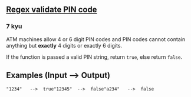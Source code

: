 <h2><a href=https://www.codewars.com/kata/55f8a9c06c018a0d6e000132/train/c target="_blank">Regex validate PIN code</a></h2><h3>7 kyu</h3><p>ATM machines allow 4 or 6 digit PIN codes and PIN codes cannot contain anything but <strong>exactly</strong> 4 digits or exactly 6 digits. </p><p>If the function is passed a valid PIN string, return <code>true</code>, else return <code>false</code>.</p><h2 id="examples-input----output">Examples (<strong>Input --&gt; Output)</strong></h2><pre><code>"1234"   --&gt;  true"12345"  --&gt;  false"a234"   --&gt;  false</code></pre>